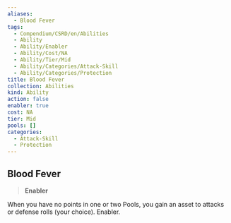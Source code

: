 ```yaml
---
aliases:
  - Blood Fever
tags:
  - Compendium/CSRD/en/Abilities
  - Ability
  - Ability/Enabler
  - Ability/Cost/NA
  - Ability/Tier/Mid
  - Ability/Categories/Attack-Skill
  - Ability/Categories/Protection
title: Blood Fever
collection: Abilities
kind: Ability
action: false
enabler: true
cost: NA
tier: Mid
pools: []
categories:
  - Attack-Skill
  - Protection
---
```

## Blood Fever  
>**Enabler**
  
When you have no points in one or two Pools, you gain an asset to attacks or defense rolls (your choice). Enabler.